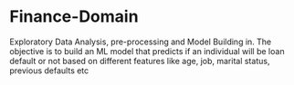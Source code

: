 # Finance-Domain
Exploratory Data Analysis, pre-processing and Model Building in.
The objective is to build an ML model 
that predicts if an individual will be loan default or not based on different features like age, job, marital status, previous defaults etc 
